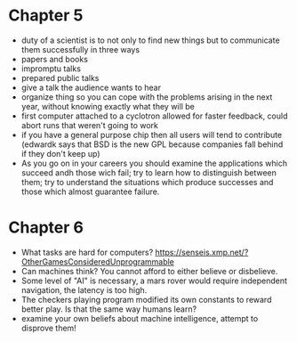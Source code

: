 # Chapter 5
* duty of a scientist is to not only to find new things but to communicate them successfully in three ways
 * papers and books
 * impromptu talks
 * prepared public talks
* give a talk the audience wants to hear
* organize thing so you can cope with the problems arising in the next year, without knowing exactly what they will be
* first computer attached to a cyclotron allowed for faster feedback, could abort runs that weren't going to work
* if you have a general purpose chip then all users will tend to contribute
  (edwardk says that BSD is the new GPL because companies fall behind if they don't keep up)
* As you go on in your careers you should examine the applications which succeed andh those wich fail; try to learn how to distinguish between them; try to understand the situations which produce successes and those which almost guarantee failure.

# Chapter 6
* What tasks are hard for computers? https://senseis.xmp.net/?OtherGamesConsideredUnprogrammable
* Can machines think? You cannot afford to either believe or disbelieve.
* Some level of "AI" is necessary, a mars rover would require independent navigation, the latency is too high.
* The checkers playing program modified its own constants to reward better play. Is that the same way humans learn?
* examine your own beliefs about machine intelligence, attempt to disprove them!
